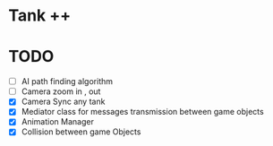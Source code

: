 # Tank ++ 

# TODO
- [ ] AI path finding algorithm
- [ ] Camera zoom in  , out
- [X] Camera Sync any tank
- [X] Mediator class for messages transmission between game objects
- [X] Animation Manager
- [X] Collision between game Objects 
